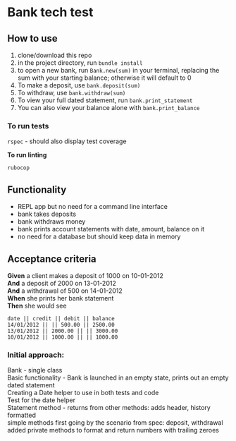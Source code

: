 # Bank tech test

## How to use

1. clone/download this repo
2. in the project directory, run `bundle install` 
3. to open a new bank, run `Bank.new(sum)` in your terminal, replacing the sum with your starting balance; otherwise it will default to 0
4. To make a deposit, use `bank.deposit(sum)`
5. To withdraw, use `bank.withdraw(sum)`
6. To view your full dated statement, run `bank.print_statement`
7. You can also view your balance alone with `bank.print_balance`

### To run tests

`rspec` - should also display test coverage

**To run linting**

`rubocop`


## Functionality

- REPL app but no need for a command line interface
- bank takes deposits
- bank withdraws money
- bank prints account statements with date, amount, balance on it
- no need for a database but should keep data in memory

## Acceptance criteria

**Given** a client makes a deposit of 1000 on 10-01-2012  
**And** a deposit of 2000 on 13-01-2012  
**And** a withdrawal of 500 on 14-01-2012  
**When** she prints her bank statement  
**Then** she would see

```
date || credit || debit || balance
14/01/2012 || || 500.00 || 2500.00
13/01/2012 || 2000.00 || || 3000.00
10/01/2012 || 1000.00 || || 1000.00
```


### Initial approach:

Bank - single class  
Basic functionality - Bank is launched in an empty state, prints out an empty dated statement  
Creating a Date helper to use in both tests and code  
Test for the date helper  
Statement method - returns from other methods: adds header, history formatted  
simple methods first going by the scenario from spec: deposit, withdrawal  
added private methods to format and return numbers with trailing zeroes  
